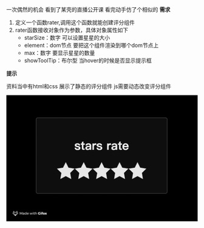 一次偶然的机会 看到了某壳的直播公开课 看完动手仿了个相似的
**需求**
1. 定义一个函数rater,调用这个函数就能创建评分组件
2. rater函数接收对象作为参数，具体对象属性如下
   * starSize：数字  可以设置星星的大小
   * element：dom节点 要把这个组件渲染到哪个dom节点上
   * max：数字 要显示星星的数量
   * showToolTip：布尔型 当hover的时候是否显示提示框

**提示**

资料当中有html和css 展示了静态的评分组件 js需要动态改变评分组件

![效果图片](./example.gif)

